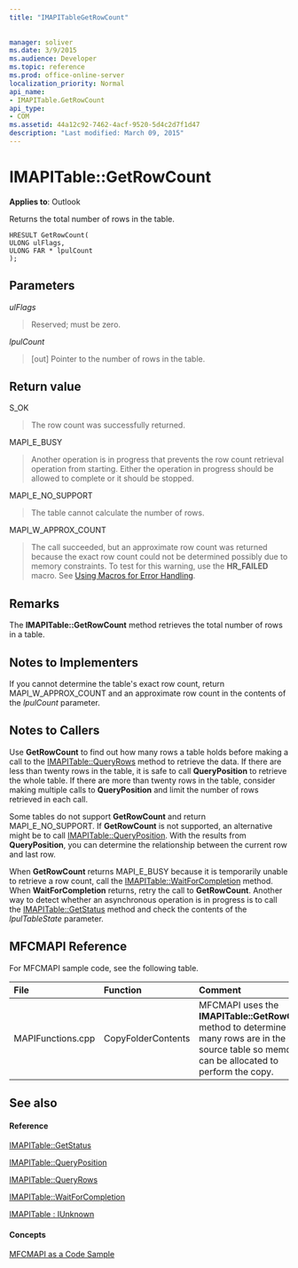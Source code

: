 ```yaml
---
title: "IMAPITableGetRowCount"
 
 
manager: soliver
ms.date: 3/9/2015
ms.audience: Developer
ms.topic: reference
ms.prod: office-online-server
localization_priority: Normal
api_name:
- IMAPITable.GetRowCount
api_type:
- COM
ms.assetid: 44a12c92-7462-4acf-9520-5d4c2d7f1d47
description: "Last modified: March 09, 2015"
---
```


# IMAPITable::GetRowCount

  
  
**Applies to**: Outlook 
  
Returns the total number of rows in the table. 
  
```
HRESULT GetRowCount(
ULONG ulFlags,
ULONG FAR * lpulCount
);
```

## Parameters

 _ulFlags_
  
> Reserved; must be zero.
    
 _lpulCount_
  
> [out] Pointer to the number of rows in the table.
    
## Return value

S_OK 
  
> The row count was successfully returned.
    
MAPI_E_BUSY 
  
> Another operation is in progress that prevents the row count retrieval operation from starting. Either the operation in progress should be allowed to complete or it should be stopped.
    
MAPI_E_NO_SUPPORT 
  
> The table cannot calculate the number of rows.
    
MAPI_W_APPROX_COUNT 
  
> The call succeeded, but an approximate row count was returned because the exact row count could not be determined possibly due to memory constraints. To test for this warning, use the **HR_FAILED** macro. See [Using Macros for Error Handling](using-macros-for-error-handling.md).
    
## Remarks

The **IMAPITable::GetRowCount** method retrieves the total number of rows in a table. 
  
## Notes to Implementers

If you cannot determine the table's exact row count, return MAPI_W_APPROX_COUNT and an approximate row count in the contents of the  _lpulCount_ parameter. 
  
## Notes to Callers

Use **GetRowCount** to find out how many rows a table holds before making a call to the [IMAPITable::QueryRows](imapitable-queryrows.md) method to retrieve the data. If there are less than twenty rows in the table, it is safe to call **QueryPosition** to retrieve the whole table. If there are more than twenty rows in the table, consider making multiple calls to **QueryPosition** and limit the number of rows retrieved in each call. 
  
Some tables do not support **GetRowCount** and return MAPI_E_NO_SUPPORT. If **GetRowCount** is not supported, an alternative might be to call [IMAPITable::QueryPosition](imapitable-queryposition.md). With the results from **QueryPosition**, you can determine the relationship between the current row and last row. 
  
When **GetRowCount** returns MAPI_E_BUSY because it is temporarily unable to retrieve a row count, call the [IMAPITable::WaitForCompletion](imapitable-waitforcompletion.md) method. When **WaitForCompletion** returns, retry the call to **GetRowCount**. Another way to detect whether an asynchronous operation is in progress is to call the [IMAPITable::GetStatus](imapitable-getstatus.md) method and check the contents of the  _lpulTableState_ parameter. 
  
## MFCMAPI Reference

For MFCMAPI sample code, see the following table.
  
|**File**|**Function**|**Comment**|
|:-----|:-----|:-----|
|MAPIFunctions.cpp  <br/> |CopyFolderContents  <br/> |MFCMAPI uses the **IMAPITable::GetRowCount** method to determine how many rows are in the source table so memory can be allocated to perform the copy.  <br/> |
   
## See also

#### Reference

[IMAPITable::GetStatus](imapitable-getstatus.md)
  
[IMAPITable::QueryPosition](imapitable-queryposition.md)
  
[IMAPITable::QueryRows](imapitable-queryrows.md)
  
[IMAPITable::WaitForCompletion](imapitable-waitforcompletion.md)
  
[IMAPITable : IUnknown](imapitableiunknown.md)
#### Concepts

[MFCMAPI as a Code Sample](mfcmapi-as-a-code-sample.md)

